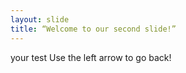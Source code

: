 ```yaml
---
layout: slide
title: “Welcome to our second slide!”
---
```

your test
Use the left arrow to go back!
